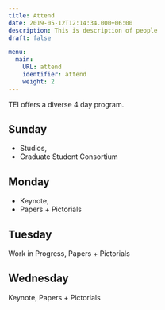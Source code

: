 ```yaml
---
title: Attend
date: 2019-05-12T12:14:34.000+06:00
description: This is description of people
draft: false

menu:
  main:
    URL: attend
    identifier: attend
    weight: 2
---
```


TEI offers a diverse 4 day program.

## Sunday

* Studios,
* Graduate Student Consortium

## Monday

* Keynote,
* Papers + Pictorials

## Tuesday

Work in Progress, Papers + Pictorials

## Wednesday

Keynote, Papers + Pictorials

